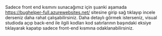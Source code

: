 Sadece front end kısmını sunacağımız için şuanki aşamada https://bughelper-full.azurewebsites.net/ sitesine girip sağ tıklayıp incele derseniz daha rahat çalışabilirsiniz. Daha detaylı görmek isterseniz, visual studioda açıp back-end ile ilgili kodları kod satırlarının başındaki eksiye tıklayarak kapatıp sadece front-end kısmına odaklanabilirsiniz.
